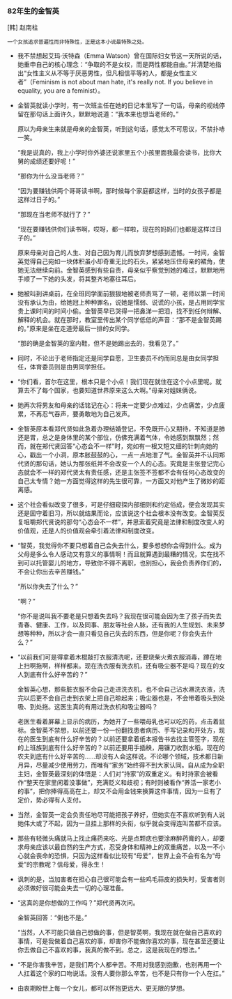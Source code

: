 



### 82年生的金智英

[韩] 赵南柱

```
一个女孩追求普遍性而非特殊性，正是这本小说最特殊之处。
```



- 我不禁想起艾玛·沃特森（Emma Watson）曾在国际妇女节这一天所说的话，她重申自己的核心理念：“争取的不是女权，而是两性都能自由。”并清楚地指出“女性主义从不等于厌恶男性，但凡相信平等的人，都是女性主义者”（Feminism is not about man hate, it's really not. If you believe in equality, you are a feminist）。

- 金智英就读小学时，有一次班主任在她的日记本里写了一句话，母亲的视线停留在那句话上面许久，默默地说道：“我本来也想当老师的。”

  原以为母亲生来就是母亲的金智英，听到这句话，感觉太不可思议，不禁扑哧一笑。

  “我是说真的，我上小学时你外婆还说家里五个小孩里面我最会读书，比你大舅的成绩还要好呢！”

  “那你为什么没当老师？”

  “因为要赚钱供两个哥哥读书啊，那时候每个家庭都这样，当时的女孩子都是这样过日子的。”

  “那现在当老师不就行了？”

  “现在要赚钱供你们读书啊，哎呀，都一样啦，现在的妈妈们也都是这样过日子的。”

  原来母亲对自己的人生、对自己因为育儿而放弃梦想感到遗憾。一时间，金智英觉得自己宛如一块体积虽小却奇重无比的石头，紧紧地压住母亲的裙角，使她无法继续向前。金智英感到有些自责，母亲似乎察觉到她的难过，默默地用手顺了一下她的头发，将其整齐地塞往耳后。

  

- 她被叫到讲桌前，在全班同学面前狠狠地被老师责骂了一顿，老师以第一时间没有承认为由，给她冠上种种罪名，说她是懦弱、说谎的小孩，是占用同学宝贵上课时间的时间小偷。金智英早已哭得一把鼻涕一把泪，找不到任何辩解、解释的机会。就在那时，教室里传出某个同学低低的声音：“那不是金智英踢的。”原来是坐在走道旁最后一排的女同学。

  “那的确是金智英的室内鞋，但不是她踢出去的，我看见了。”

- 同时，不论出于老师指定还是同学自愿，卫生委员不约而同总是由女同学担任，体育委员则是由男同学担任。

- “你们看，首尔在这里，根本只是个小点！我们现在就住在这个小点里呢。就算去不了每个国家，也要知道世界原来这么大啊。”母亲对姐妹俩说。

- 她再次将男友和母亲的话铭记在心：将来一定要少点难过，少点痛苦，少点疲累，不再忍气吞声，要勇敢地为自己发声。

- 金智英原本看郑代贤如此急着办理结婚登记，不免既开心又期待，不知道是肺还是胃，总之是身体里的某个部位，仿佛充满着气体，令她感到飘飘然；然而，就在郑代贤回答“心态会不一样”时，宛如有一根又短又细的针刺向她的心，戳出一个小洞，原本胀鼓鼓的心，一点一点地泄了气。金智英并不认同郑代贤的那句话，她认为那张纸并不会改变一个人的心态。究竟是主张登记完心态就会不一样的郑代贤太有责任感，还是主张签不签都不会有任何心态改变的自己太专情？她一方面觉得这样的先生很可靠，一方面又对他产生了微妙的距离感。
- 这个社会看似改变了很多，可是仔细窥探内部细则和约定俗成，便会发现其实还是固守着旧习，所以就结果而论，应该说这个社会根本没有改变。金智英反复咀嚼郑代贤说的那句“心态会不一样”，并思索着究竟是法律和制度改变人的价值观，还是人的价值观会牵引着法律和制度改变。

- “智英，我觉得你不要只想着自己会失去什么，要多想想你会得到什么。成为父母是多么令人感动又有意义的事情啊！而且就算遇到最糟的情况，实在找不到可以托管婴儿的地方，导致你不得不离职，也别担心，我会负责养你们的，不会让你出去辛苦赚钱。”

  “所以你失去了什么？”

  “啊？”

  “你不是说叫我不要老是只想着失去吗？我现在很可能会因为生了孩子而失去青春、健康、工作，以及同事、朋友等社会人脉，还有我的人生规划、未来梦想等种种，所以才会一直只看见自己失去的东西，但是你呢？你会失去什么？”



- “以前我们可是得拿着木棍敲打衣服清洗呢，还要烧柴火煮衣服消毒，蹲在地上扫啊拖啊，样样都来。现在洗衣服有洗衣机，还有吸尘器不是吗？现在的女人到底有什么好辛苦的？”

  金智英心想，那些脏衣服不会自己走进洗衣机，也不会自己沾水淋洗衣液，洗完以后更不会自己走到衣架上把自己晾起来；吸尘器也是，不会带着吸头到处吸、到处拖。这医生真的有用过洗衣机和吸尘器吗？

  老医生看着屏幕上显示的病历，为她开了一些喂母乳也可以吃的药，点击着鼠标。金智英不禁想，以前还要一份一份翻找患者病历、手写记录和开处方，现在的医生到底有什么好辛苦的？以前还要拿着纸本报告书去找主管签字，现在的上班族到底有什么好辛苦的？以前还要用手插秧，用镰刀收割水稻，现在的农夫到底有什么好辛苦的……却没有人会这样说。不论哪个领域，技术都日新月异，尽量减少使用劳力，而唯有“家务”始终得不到大家认同。自从成为全职主妇，金智英最深刻的体悟是：人们对“持家”的双重定义。有时持家会被看作“整天在家里闲着没事做”，充满贬义和歧视；有时则被看作“养活一家老小的事”，把你捧得高高在上，却又不会用金钱来换算这件事情，因为一旦有了定价，势必得有人支付。

 

- 当然，金智英一定会负责任地尽可能把孩子养好，但她实在不喜欢听到有人说她伟大或了不起，因为一旦挂上那样的头衔，似乎就会变得连叫苦都不应该。

- 那些有轻微头痛就马上找止痛药来吃、光是点颗痣也要涂麻醉药膏的人，却要求母亲应该以最自然的生产方式，忍受身体和精神上的双重痛苦，以及一不小心就会丧命的恐惧，只因为这样看似比较有“母爱”，世界上会不会有名为“母爱”的宗教呢？信母爱，得永生！

- 讽刺的是，当加害者在担心自己很可能会有一些鸡毛蒜皮的损失时，受害者则必须做好很可能会失去一切的心理准备。

- “这真的是你想做的工作吗？”郑代贤再次问。

  金智英回答：“倒也不是。”

  “当然，人不可能只做自己想做的事，但是智英啊，我现在就在做自己喜欢的事情，可是我做着自己喜欢的事，却害你不能做你喜欢的事，现在甚至还要让你去做自己不喜欢的事，我真的做不到。总之，这是我现在的想法。”

- “不是你害我辛苦，是我们两个人都辛苦。不用对我感到抱歉，也别再用一个人扛着这个家的口吻说话。没有人要你那么辛苦，也不是只有你一个人在扛。”

- 由衷期盼世上每一个女儿，都可以怀抱更远大、更无限的梦想。

